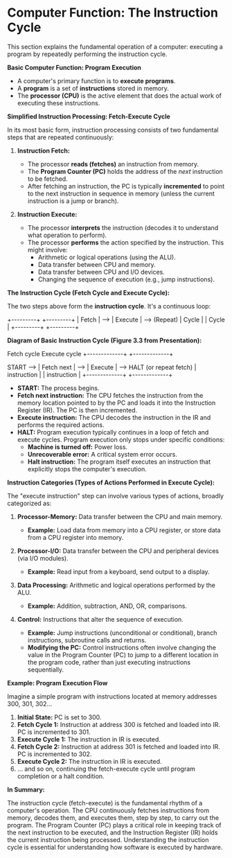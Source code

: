 # Computer Function: The Instruction Cycle

This section explains the fundamental operation of a computer: executing a program by repeatedly performing the instruction cycle.

**Basic Computer Function: Program Execution**

*   A computer's primary function is to **execute programs**.
*   A **program** is a set of **instructions** stored in memory.
*   The **processor (CPU)** is the active element that does the actual work of executing these instructions.

**Simplified Instruction Processing: Fetch-Execute Cycle**

In its most basic form, instruction processing consists of two fundamental steps that are repeated continuously:

1.  **Instruction Fetch:**
    *   The processor **reads (fetches)** an instruction from memory.
    *   The **Program Counter (PC)** holds the address of the *next* instruction to be fetched.
    *   After fetching an instruction, the PC is typically **incremented** to point to the next instruction in sequence in memory (unless the current instruction is a jump or branch).

2.  **Instruction Execute:**
    *   The processor **interprets** the instruction (decodes it to understand what operation to perform).
    *   The processor **performs** the action specified by the instruction. This might involve:
        *   Arithmetic or logical operations (using the ALU).
        *   Data transfer between CPU and memory.
        *   Data transfer between CPU and I/O devices.
        *   Changing the sequence of execution (e.g., jump instructions).

**The Instruction Cycle (Fetch Cycle and Execute Cycle):**

The two steps above form the **instruction cycle**. It's a continuous loop:

 +---------+     +---------+
 | Fetch   | --> | Execute | --> (Repeat)
 | Cycle   |     | Cycle   |
 +---------+     +---------+

 
**Diagram of Basic Instruction Cycle (Figure 3.3 from Presentation):**

  Fetch cycle        Execute cycle
+-------------+    +-------------+

START --> | Fetch next | --> | Execute | --> HALT (or repeat fetch)
| instruction | | instruction |
+-------------+ +-------------+


*   **START:** The process begins.
*   **Fetch next instruction:** The CPU fetches the instruction from the memory location pointed to by the PC and loads it into the Instruction Register (IR). The PC is then incremented.
*   **Execute instruction:** The CPU decodes the instruction in the IR and performs the required actions.
*   **HALT:**  Program execution typically continues in a loop of fetch and execute cycles. Program execution only stops under specific conditions:
    *   **Machine is turned off:** Power loss.
    *   **Unrecoverable error:**  A critical system error occurs.
    *   **Halt instruction:** The program itself executes an instruction that explicitly stops the computer's execution.

**Instruction Categories (Types of Actions Performed in Execute Cycle):**

The "execute instruction" step can involve various types of actions, broadly categorized as:

1.  **Processor-Memory:** Data transfer between the CPU and main memory.
    *   **Example:**  Load data from memory into a CPU register, or store data from a CPU register into memory.

2.  **Processor-I/O:** Data transfer between the CPU and peripheral devices (via I/O modules).
    *   **Example:** Read input from a keyboard, send output to a display.

3.  **Data Processing:** Arithmetic and logical operations performed by the ALU.
    *   **Example:** Addition, subtraction, AND, OR, comparisons.

4.  **Control:** Instructions that alter the sequence of execution.
    *   **Example:** Jump instructions (unconditional or conditional), branch instructions, subroutine calls and returns.
    *   **Modifying the PC:** Control instructions often involve changing the value in the Program Counter (PC) to jump to a different location in the program code, rather than just executing instructions sequentially.

**Example: Program Execution Flow**

Imagine a simple program with instructions located at memory addresses 300, 301, 302...

1.  **Initial State:** PC is set to 300.
2.  **Fetch Cycle 1:** Instruction at address 300 is fetched and loaded into IR. PC is incremented to 301.
3.  **Execute Cycle 1:** The instruction in IR is executed.
4.  **Fetch Cycle 2:** Instruction at address 301 is fetched and loaded into IR. PC is incremented to 302.
5.  **Execute Cycle 2:** The instruction in IR is executed.
6.  ... and so on, continuing the fetch-execute cycle until program completion or a halt condition.

**In Summary:**

The instruction cycle (fetch-execute) is the fundamental rhythm of a computer's operation. The CPU continuously fetches instructions from memory, decodes them, and executes them, step by step, to carry out the program. The Program Counter (PC) plays a critical role in keeping track of the next instruction to be executed, and the Instruction Register (IR) holds the current instruction being processed. Understanding the instruction cycle is essential for understanding how software is executed by hardware.
